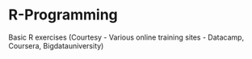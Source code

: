 # R-Programming
Basic R exercises (Courtesy - Various online training sites - Datacamp,  Coursera, Bigdatauniversity)
